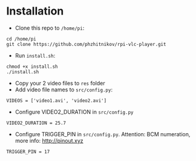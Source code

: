 # Installation
- Clone this repo to `/home/pi`:
```
cd /home/pi
git clone https://github.com/phzhitnikov/rpi-vlc-player.git
```
- Run `install.sh`:
```
chmod +x install.sh
./install.sh
```
- Copy your 2 video files to `res` folder
- Add video file names to `src/config.py`:
```
VIDEOS = ['video1.avi', 'video2.avi']
```
- Configure VIDEO2_DURATION in `src/config.py` 
```
VIDEO2_DURATION = 25.7
```
- Configure TRIGGER_PIN in `src/config.py`. Attention: BCM numeration, more info: http://pinout.xyz
```
TRIGGER_PIN = 17
```